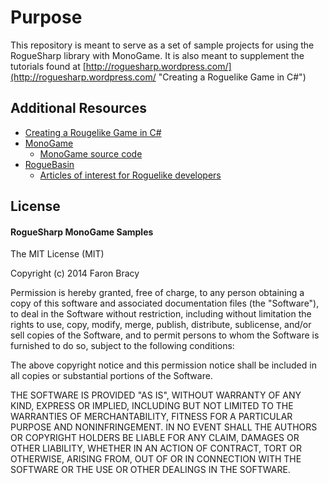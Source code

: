# Purpose #
This repository is meant to serve as a set of sample projects for using the RogueSharp library with MonoGame. It is also meant to supplement the tutorials found at [http://roguesharp.wordpress.com/](http://roguesharp.wordpress.com/ "Creating a Roguelike Game in C#")


## Additional Resources ##

- [Creating a Rougelike Game in C#](http://roguesharp.wordpress.com/ "Creating a Roguelike Game in C#")
- [MonoGame](http://www.monogame.net/ "MonoGame")
	- [MonoGame source code](https://github.com/mono/MonoGame "MonoGame")
- [RogueBasin](http://www.roguebasin.com/ "RogueBasin")
	- [Articles of interest for Roguelike developers](http://www.roguebasin.com/index.php?title=Articles "Roguelike developer articles")


## License ##

#### RogueSharp MonoGame Samples ####

The MIT License (MIT)

Copyright (c) 2014 Faron Bracy

Permission is hereby granted, free of charge, to any person obtaining a copy
of this software and associated documentation files (the "Software"), to deal
in the Software without restriction, including without limitation the rights
to use, copy, modify, merge, publish, distribute, sublicense, and/or sell
copies of the Software, and to permit persons to whom the Software is
furnished to do so, subject to the following conditions:

The above copyright notice and this permission notice shall be included in all
copies or substantial portions of the Software.

THE SOFTWARE IS PROVIDED "AS IS", WITHOUT WARRANTY OF ANY KIND, EXPRESS OR
IMPLIED, INCLUDING BUT NOT LIMITED TO THE WARRANTIES OF MERCHANTABILITY,
FITNESS FOR A PARTICULAR PURPOSE AND NONINFRINGEMENT. IN NO EVENT SHALL THE
AUTHORS OR COPYRIGHT HOLDERS BE LIABLE FOR ANY CLAIM, DAMAGES OR OTHER
LIABILITY, WHETHER IN AN ACTION OF CONTRACT, TORT OR OTHERWISE, ARISING FROM,
OUT OF OR IN CONNECTION WITH THE SOFTWARE OR THE USE OR OTHER DEALINGS IN THE
SOFTWARE.
